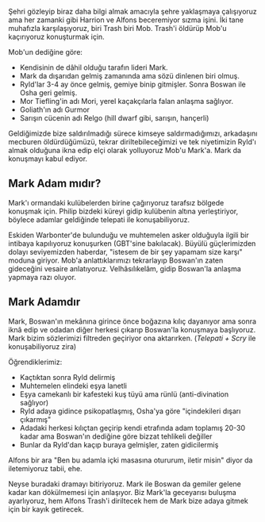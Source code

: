 ---
---  
  
Şehri gözleyip biraz daha bilgi almak amacıyla şehre yaklaşmaya çalışıyoruz ama her zamanki gibi Harrion ve Alfons beceremiyor sızma işini. İki tane muhafızla karşılaşıyoruz, biri Trash biri Mob. Trash'i öldürüp Mob'u kaçırıyoruz konuşturmak için.  
  
Mob'un dediğine göre:  
- Kendisinin de dâhil olduğu tarafın lideri Mark.  
- Mark da dışarıdan gelmiş zamanında ama sözü dinlenen biri olmuş.  
- Ryld'lar 3-4 ay önce gelmiş, gemiye binip gitmişler. Sonra Boswan ile Osha geri gelmiş.  
- Mor Tiefling'in adı Mori, yerel kaçakçılarla falan anlaşma sağlıyor.  
- Goliath'ın adı Gurmor  
- Sarışın cücenin adı Relgo (hill dwarf gibi, sarışın, hançerli)  
  
Geldiğimizde bize saldırılmadığı sürece kimseye saldırmadığımızı, arkadaşını mecburen öldürdüğümüzü, tekrar diriltebileceğimizi ve tek niyetimizin Ryld'ı almak olduğuna ikna edip elçi olarak yolluyoruz Mob'u Mark'a. Mark da konuşmayı kabul ediyor.  
  
## Mark Adam mıdır?  
  
Mark'ı ormandaki kulübelerden birine çağırıyoruz tarafsız bölgede konuşmak için. Philip bizdeki küreyi gidip kulübenin altına yerleştiriyor, böylece adamlar geldiğinde telepati ile konuşabiliyoruz.  
  
Eskiden Warbonter'de bulunduğu ve muhtemelen asker olduğuyla ilgili bir intibaya kapılıyoruz konuşurken (GBT'sine bakılacak). Büyülü güçlerimizden dolayı seviyemizden haberdar, "istesem de bir şey yapamam size karşı" moduna giriyor. Mob'a anlattıklarımızı tekrarlayıp Boswan'ın zaten gideceğini vesaire anlatıyoruz. Velhâsılıkelâm, gidip Boswan'la anlaşma yapmaya razı oluyor.  
  
## Mark Adamdır  
  
Mark, Boswan'ın mekânına girince önce boğazına kılıç dayanıyor ama sonra iknâ edip ve odadan diğer herkesi çıkarıp Boswan'la konuşmaya başlıyoruz. Mark bizim sözlerimizi filtreden geçiriyor ona aktarırken. (*Telepati + Scry* ile konuşabiliyoruz zira)  
  
Öğrendiklerimiz:  
- Kaçtıktan sonra Ryld delirmiş  
- Muhtemelen elindeki eşya lanetli  
- Eşya camekanlı bir kafesteki kuş tüyü ama rünlü (anti-divination sağlıyor)  
- Ryld adaya gidince psikopatlaşmış, Osha'ya göre "içindekileri dışarı çıkarmış"  
- Adadaki herkesi kılıçtan geçirip kendi etrafında adam toplamış 20-30 kadar ama Boswan'ın dediğine göre bizzat tehlikeli değiller  
- Bunlar da Ryld'dan kaçıp buraya gelmişler, zaten gidicilermiş  
  
Alfons bir ara "Ben bu adamla içki masasına otururum, iletir misin" diyor da iletemiyoruz tabii, ehe.  
  
Neyse buradaki dramayı bitiriyoruz. Mark ile Boswan da gemiler gelene kadar kan dökülmemesi için anlaşıyor. Biz Mark'la geceyarısı buluşma ayarlıyoruz, hem  Alfons Trash'i diriltecek hem de Mark bize adaya gitmek için bir kayık getirecek.